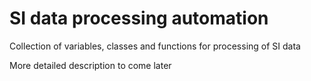 # SI data processing automation
Collection of variables, classes and functions for processing of SI data

More detailed description to come later
